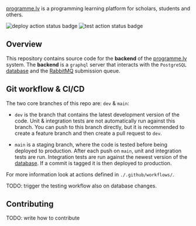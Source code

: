 [programme.lv]: https://programme.lv
[database]: https://github.com/programme-lv/database 
[deploy action status badge]: https://github.com/programme-lv/backend/actions/workflows/deploy.yml/badge.svg
[test action status badge]: https://github.com/programme-lv/backend/actions/workflows/test.yml/badge.svg
[RabbitMQ]: https://www.rabbitmq.com/

[programme.lv] is a programming learning platform for scholars, students and others.

![deploy action status badge]
![test action status badge]

## Overview

This repository contains source code for the **backend** of the [programme.lv] system.
The **backend** is a `graphql` server that interacts with the `PostgreSQL` [database] and the [RabbitMQ] submission queue.


## Git workflow & CI/CD

The two core branches of this repo are: `dev` & `main`:

- `dev` is the branch that contains the latest development version of the code.
Unit & integration tests are not automatically run against this branch.
You can push to this branch directly, but it is recommended to
create a feature branch and then create a pull request to `dev`.

- `main` is a staging branch, where the code is tested before being deployed to production.
After each push on `main`, unit and integration tests are run.
Integration tests are run against the newest version of the [database].
If a commit is tagged it is then deployed to production.

For more information look at actions defined in `./.github/workflows/`.

TODO: trigger the testing workflow also on database changes.

## Contributing

TODO: write how to contribute
